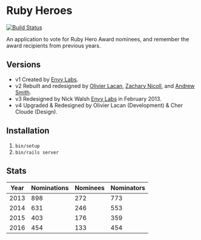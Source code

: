 # Ruby Heroes
[![Build Status][ci-image]][ci]

An application to vote for Ruby Hero Award nominees, and remember the award
recipients from previous years.

## Versions

- v1 Created by [Envy Labs][envy].
- v2 Rebuilt and redesigned by [Olivier Lacan][olivier], [Zachary Nicoll][zach], and [Andrew Smith][andrew].
- v3 Redesigned by Nick Walsh [Envy Labs][envy] in February 2013.
- v4 Upgraded & Redesigned by Olivier Lacan (Development) & Cher Cloude (Design).

## Installation

1. `bin/setup`
4. `bin/rails server`

## Stats

| Year | Nominations | Nominees | Nominators |
| --- | --- | --- | --- |
| 2013 | 898 | 272 | 773 |
| 2014 | 631 | 246 | 553 |
| 2015 | 403 | 176 | 359 |
| 2016 | 454 | 133 | 454 |

[ci]: https://travis-ci.org/rubyheroes/rubyheroes.com
[ci-image]: https://travis-ci.org/rubyheroes/rubyheroes.com.svg?branch=master

[olivier]: http://olivierlacan.com
[zach]: http://zacharynicoll.com
[andrew]: https://github.com/fullsailor
[envy]: http://envylabs.com
